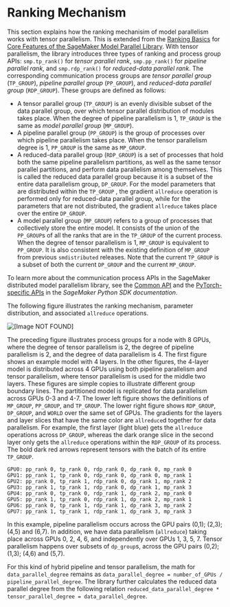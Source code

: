 # Ranking Mechanism<a name="model-parallel-extended-features-pytorch-ranking-mechanism"></a>

This section explains how the ranking mechanisim of model parallelism works with tensor parallelism\. This is extended from the [Ranking Basics](https://sagemaker.readthedocs.io/en/stable/api/training/smd_model_parallel_general.html#ranking-basics) for [Core Features of the SageMaker Model Parallel Library](model-parallel-core-features.md)\. With tensor parallelism, the library introduces three types of ranking and process group APIs: `smp.tp_rank()` for *tensor parallel rank*, `smp.pp_rank()` for *pipeline parallel rank*, and `smp.rdp_rank()` for *reduced\-data parallel rank*\. The corresponding communication process groups are *tensor parallel group* \(`TP_GROUP`\), *pipeline parallel group* \(`PP_GROUP`\), and *reduced\-data parallel group* \(`RDP_GROUP`\)\. These groups are defined as follows:
+ A tensor parallel group \(`TP_GROUP`\) is an evenly divisible subset of the data parallel group, over which tensor parallel distribution of modules takes place\. When the degree of pipeline parallelism is 1, `TP_GROUP` is the same as *model parallel group* \(`MP_GROUP`\)\. 
+ A pipeline parallel group \(`PP_GROUP`\) is the group of processes over which pipeline parallelism takes place\. When the tensor parallelism degree is 1, `PP_GROUP` is the same as `MP_GROUP`\. 
+ A reduced\-data parallel group \(`RDP_GROUP`\) is a set of processes that hold both the same pipeline parallelism partitions, as well as the same tensor parallel partitions, and perform data parallelism among themselves\. This is called the reduced data parallel group because it is a subset of the entire data parallelism group, `DP_GROUP`\. For the model parameters that are distributed within the `TP_GROUP` , the gradient `allreduce` operation is performed only for reduced\-data parallel group, while for the parameters that are not distributed, the gradient `allreduce` takes place over the entire `DP_GROUP`\. 
+ A model parallel group \(`MP_GROUP`\) refers to a group of processes that collectively store the entire model\. It consists of the union of the `PP_GROUP`s of all the ranks that are in the `TP_GROUP` of the current process\. When the degree of tensor parallelism is 1, `MP_GROUP` is equivalent to `PP_GROUP`\. It is also consistent with the existing definition of `MP_GROUP` from previous `smdistributed` releases\. Note that the current `TP_GROUP` is a subset of both the current `DP_GROUP` and the current `MP_GROUP`\. 

To learn more about the communication process APIs in the SageMaker distributed model parallelism library, see the [Common API](https://sagemaker.readthedocs.io/en/stable/api/training/smp_versions/latest/smd_model_parallel_common_api.html#) and the [PyTorch\-specific APIs](https://sagemaker.readthedocs.io/en/stable/api/training/smp_versions/latest/smd_model_parallel_pytorch.html) in the *SageMaker Python SDK documentation*\.

The following figure illustrates the ranking mechanism, parameter distribution, and associated `allreduce` operations\.

![\[Image NOT FOUND\]](http://docs.aws.amazon.com/sagemaker/latest/dg/images/distributed/model-parallel/tensor-parallel-ranking-mechanism.png)

The preceding figure illustrates process groups for a node with 8 GPUs, where the degree of tensor parallelism is 2, the degree of pipeline parallelism is 2, and the degree of data parallelism is 4\. The first figure shows an example model with 4 layers\. In the other figures, the 4\-layer model is distributed across 4 GPUs using both pipeline parallelism and tensor parallelism, where tensor parallelism is used for the middle two layers\. These figures are simple copies to illustrate different group boundary lines\. The partitioned model is replicated for data parallelism across GPUs 0\-3 and 4\-7\. The lower left figure shows the definitions of `MP_GROUP`, `PP_GROUP`, and `TP_GROUP`\. The lower right figure shows `RDP_GROUP`, `DP_GROUP`, and `WORLD` over the same set of GPUs\. The gradients for the layers and layer slices that have the same color are `allreduce`d together for data parallelism\. For example, the first layer \(light blue\) gets the `allreduce` operations across `DP_GROUP`, whereas the dark orange slice in the second layer only gets the `allreduce` operations within the `RDP_GROUP` of its process\. The bold dark red arrows represent tensors with the batch of its entire `TP_GROUP`\.

```
GPU0: pp_rank 0, tp_rank 0, rdp_rank 0, dp_rank 0, mp_rank 0
GPU1: pp_rank 1, tp_rank 0, rdp_rank 0, dp_rank 0, mp_rank 1
GPU2: pp_rank 0, tp_rank 1, rdp_rank 0, dp_rank 1, mp_rank 2
GPU3: pp_rank 1, tp_rank 1, rdp_rank 0, dp_rank 1, mp_rank 3
GPU4: pp_rank 0, tp_rank 0, rdp_rank 1, dp_rank 2, mp_rank 0
GPU5: pp_rank 1, tp_rank 0, rdp_rank 1, dp_rank 2, mp_rank 1
GPU6: pp_rank 0, tp_rank 1, rdp_rank 1, dp_rank 3, mp_rank 2
GPU7: pp_rank 1, tp_rank 1, rdp_rank 1, dp_rank 3, mp_rank 3
```

In this example, pipeline parallelism occurs across the GPU pairs \(0,1\); \(2,3\); \(4,5\) and \(6,7\)\. In addition, we have data parallelism \(`allreduce`\) taking place across GPUs 0, 2, 4, 6, and independently over GPUs 1, 3, 5, 7\. Tensor parallelism happens over subsets of `dp_group`s, across the GPU pairs \(0,2\); \(1,3\); \(4,6\) and \(5,7\)\.

  For this kind of hybrid pipeline and tensor parallelism, the math for `data_parallel_degree` remains as `data_parallel_degree = number_of_GPUs / pipeline_parallel_degree`\. The library further calculates the reduced data parallel degree from the following relation `reduced_data_parallel_degree * tensor_parallel_degree = data_parallel_degree`\.  